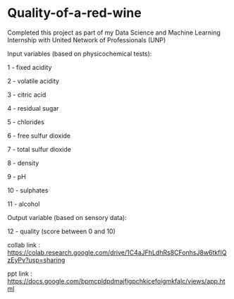 # Quality-of-a-red-wine
Completed this project as part of my Data Science and Machine Learning Internship with United Network of Professionals (UNP)

Input variables (based on physicochemical tests):

1 - fixed acidity

2 - volatile acidity

3 - citric acid

4 - residual sugar

5 - chlorides

6 - free sulfur dioxide

7 - total sulfur dioxide

8 - density

9 - pH

10 - sulphates

11 - alcohol

Output variable (based on sensory data):

12 - quality (score between 0 and 10)

collab link : https://colab.research.google.com/drive/1C4aJFhLdhRs8CFonhsJ8w6tkfIQzEyPv?usp=sharing

ppt link : https://docs.google.com/bpmcpldpdmajfigpchkicefoigmkfalc/views/app.html
